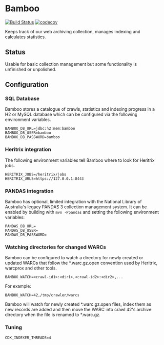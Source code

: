 # Bamboo

[![Build Status](https://travis-ci.org/nla/bamboo.svg?branch=master)](https://travis-ci.org/nla/bamboo)
[![codecov](https://codecov.io/gh/nla/bamboo/branch/master/graph/badge.svg)](https://codecov.io/gh/nla/bamboo)

Keeps track of our web archiving collection, manages indexing and calculates statistics.

## Status

Usable for basic collection management but some functionality is unfinished or unpolished.

## Configuration

### SQL Database

Bamboo stores a catalogue of crawls, statistics and indexing progress in a H2 or MySQL database which can be configured
via the following environment variables.

    BAMBOO_DB_URL=jdbc:h2:mem:bamboo
    BAMBOO_DB_USER=bamboo
    BAMBOO_DB_PASSWORD=bamboo

### Heritrix integration

The following environment variables tell Bamboo where to look for Heritrix jobs.

    HERITRIX_JOBS=/heritrix/jobs
    HERITRIX_URLS=https://127.0.0.1:8443

### PANDAS integration

Bamboo has optional, limited integration with the National Library of Australia's legacy PANDAS 3 collection management
system.  It can be enabled by building with `mvn -Ppandas` and setting the following environment variables:

    PANDAS_DB_URL=
    PANDAS_DB_USER=
    PANDAS_DB_PASSWORD=

### Watching directories for changed WARCs

Bamboo can be configured to watch a directory for newly created or updated WARCs that follow the *.warc.gz.open
convention used by Heritrix, warcprox and other tools.

    BAMBOO_WATCH=<crawl-id1>:<dir1>,<crawl-id2>:<dir2>,...

For example:

    BAMBOO_WATCH=42,/tmp/crawler/warcs

Bamboo will watch for newly created *.warc.gz.open files, index them as new records are added and then move the WARC
into crawl 42's archive directory when the file is renamed to *.warc.gz.

### Tuning

    CDX_INDEXER_THREADS=4
